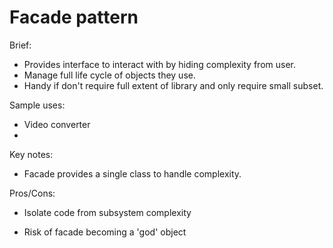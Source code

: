 # Facade pattern

Brief:
- Provides interface to interact with by hiding complexity from user.
- Manage full life cycle of objects they use.
- Handy if don't require full extent of library and only require small subset.

Sample uses:
- Video converter
- 

Key notes:
- Facade provides a single class to handle complexity.

Pros/Cons:
- Isolate code from subsystem complexity

- Risk of facade becoming a 'god' object